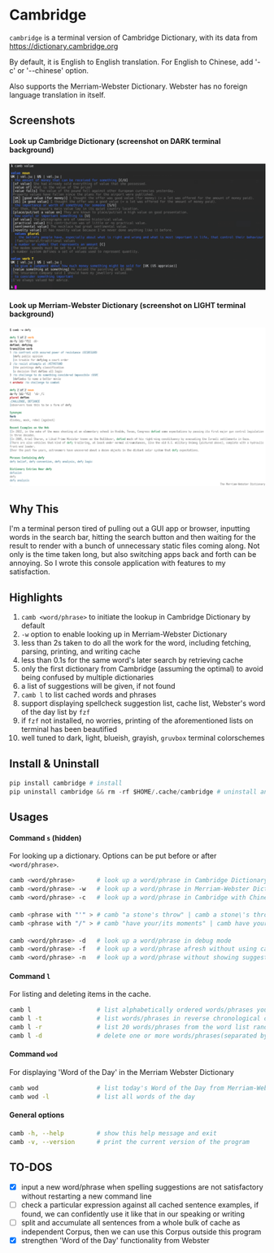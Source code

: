 # Cambridge
`cambridge` is a terminal version of Cambridge Dictionary, with its data from https://dictionary.cambridge.org

By default, it is English to English translation. For English to Chinese, add '-c' or '--chinese' option.

Also supports the Merriam-Webster Dictionary. Webster has no foreign language translation in itself.

## Screenshots
#### Look up Cambridge Dictionary (screenshot on DARK terminal background)
![look up a word in Cambridge Dictionary](/screenshots/cambridge.png)

#### Look up Merriam-Webster Dictionary (screenshot on LIGHT terminal background)
![look up a word in Merriam-Webster Dictionary](/screenshots/webster.png)

## Why This
I'm a terminal person tired of pulling out a GUI app or browser, inputting words in the search bar, hitting the search button and then waiting for the result to render with a bunch of unnecessary static files coming along. Not only is the time taken long, but also switching apps back and forth can be annoying. So I wrote this console application with features to my satisfaction.

## Highlights
1. `camb <word/phrase>` to initiate the lookup in Cambridge Dictionary by default
2. `-w` option to enable looking up in Merriam-Webster Dictionary
3. less than 2s taken to do all the work for the word, including fetching, parsing, printing, and writing cache
4. less than 0.1s for the same word's later search by retrieving cache
5. only the first dictionary from Cambridge (assuming the optimal) to avoid being confused by multiple dictionaries
6. a list of suggestions will be given, if not found
7. `camb l` to list cached words and phrases
8. support displaying spellcheck suggestion list, cache list, Webster's word of the day list by `fzf`
9. if `fzf` not installed, no worries, printing of the aforementioned lists on terminal has been beautified
10. well tuned to dark, light, blueish, grayish, `gruvbox` terminal colorschemes

## Install & Uninstall
```python
pip install cambridge # install
pip uninstall cambridge && rm -rf $HOME/.cache/cambridge # uninstall and remove cache
```

## Usages
#### Command `s` (hidden)
For looking up a dictionary. Options can be put before or after `<word/phrase>`.
```bash
camb <word/phrase>      # look up a word/phrase in Cambridge Dictionary
camb <word/phrase> -w   # look up a word/phrase in Merriam-Webster Dictionary
camb <word/phrase> -c   # look up a word/phrase in Cambridge with Chinese translation

camb <phrase with "'" > # camb "a stone's throw" | camb a stone\'s throw
camb <phrase with "/" > # camb "have your/its moments" | camb have your\/its moments

camb <word/phrase> -d   # look up a word/phrase in debug mode
camb <word/phrase> -f   # look up a word/phrase afresh without using cache
camb <word/phrase> -n   # look up a word/phrase without showing suggestions if not found
```

#### Command `l`
For listing and deleting items in the cache.
```bash
camb l                  # list alphabetically ordered words/phrases you've found before
camb l -t               # list words/phrases in reverse chronological order
camb l -r               # list 20 words/phrases from the word list randomly
camb l -d               # delete one or more words/phrases(separated by ", ") from the list
```

#### Command `wod`
For displaying 'Word of the Day' in the Merriam Webster Dictionary
```bash
camb wod                # list today's Word of the Day from Merriam-Webster Dictionary
camb wod -l             # list all words of the day
```

#### General options
```bash
camb -h, --help         # show this help message and exit
camb -v, --version      # print the current version of the program
```

## TO-DOS
* [x] input a new word/phrase when spelling suggestions are not satisfactory without restarting a new command line
* [ ] check a particular expression against all cached sentence examples, if found, we can confidently use it like that in our speaking or writing
* [ ] split and accumulate all sentences from a whole bulk of cache as independent Corpus, then we can use this Corpus outside this program
* [x] strengthen 'Word of the Day' functionality from Webster
